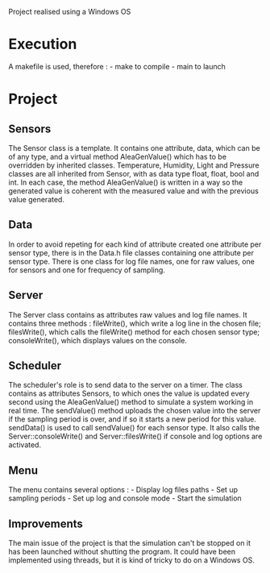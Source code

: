 Project realised using a Windows OS

# Execution
A makefile is used, therefore :
	- make to compile
	- main to launch

# Project
## Sensors
The Sensor class is a template. It contains one attribute, data, which can be of any type, and a virtual method AleaGenValue() which has to be overridden by inherited classes. Temperature, Humidity, Light and Pressure classes are all inherited from Sensor, with as data type float, float, bool and int. In each case, the method AleaGenValue() is written in a way so the generated value is coherent with the measured value and with the previous value generated. 

## Data
In order to avoid repeting for each kind of attribute created one attribute per sensor type, there is in the Data.h file classes containing one attribute per sensor type. There is one class for log file names, one for raw values, one for sensors and one for frequency of sampling.

## Server
The Server class contains as attributes raw values and log file names. It contains three methods : fileWrite(), which write a log line in the chosen file; filesWrite(), which calls the fileWrite() method for each chosen sensor type; consoleWrite(), which displays values on the console.

## Scheduler
The scheduler's role is to send data to the server on a timer. The class contains as attributes Sensors, to which ones the value is updated every second using the AleaGenValue() method to simulate a system working in real time. The sendValue() method uploads the chosen value into the server if the sampling period is over, and if so it starts a new period for this value. sendData() is used to call sendValue() for each sensor type. It also calls the Server::consoleWrite() and Server::filesWrite() if console and log options are activated.

## Menu
The menu contains several options :
	- Display log files paths
	- Set up sampling periods
	- Set up log and console mode
	- Start the simulation

## Improvements
The main issue of the project is that the simulation can't be stopped on it has been launched without shutting the program. It could have been implemented using threads, but it is kind of tricky to do on a Windows OS.
